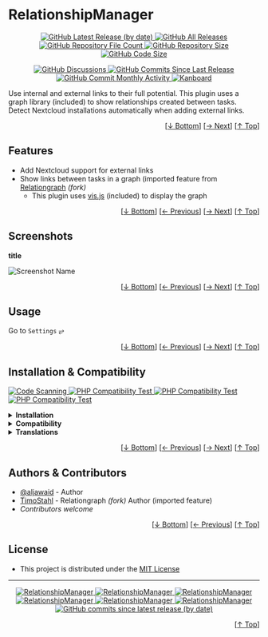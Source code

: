 <h1 name="user-content-readme-top">RelationshipManager</h1>
<p align="center">
    <a href="https://github.com/aljawaid/RelationshipManager/releases">
        <img src="https://img.shields.io/github/v/release/aljawaid/RelationshipManager?style=for-the-badge&color=brightgreen" alt="GitHub Latest Release (by date)" title="GitHub Latest Release (by date)">
    </a>
    <a href="https://github.com/aljawaid/RelationshipManager/releases">
        <img src="https://img.shields.io/github/downloads/aljawaid/RelationshipManager/total?style=for-the-badge&color=orange" alt="GitHub All Releases" title="GitHub All Downloads">
    </a>
    <a href="https://github.com/aljawaid/RelationshipManager/releases">
        <img src="https://img.shields.io/github/directory-file-count/aljawaid/RelationshipManager?style=for-the-badge&color=orange" alt="GitHub Repository File Count" title="GitHub Repository File Count">
    </a>
    <a href="https://github.com/aljawaid/RelationshipManager/releases">
        <img src="https://img.shields.io/github/repo-size/aljawaid/RelationshipManager?style=for-the-badge&color=orange" alt="GitHub Repository Size" title="GitHub Repository Size">
    </a>
    <a href="https://github.com/aljawaid/RelationshipManager/releases">
        <img src="https://img.shields.io/github/languages/code-size/aljawaid/RelationshipManager?style=for-the-badge&color=orange" alt="GitHub Code Size" title="GitHub Code Size">
    </a>
</p>
<p align="center">
    <a href="https://github.com/aljawaid/RelationshipManager/discussions">
        <img src="https://img.shields.io/github/discussions/aljawaid/RelationshipManager?style=for-the-badge&color=blue" alt="GitHub Discussions" title="Read Discussions">
    </a>
    <a href="https://github.com/aljawaid/RelationshipManager/compare">
        <img src="https://img.shields.io/github/commits-since/aljawaid/RelationshipManager/latest?include_prereleases&style=for-the-badge&color=blue" alt="GitHub Commits Since Last Release" title="GitHub Commits Since Last Release">
    </a>
    <a href="https://github.com/aljawaid/RelationshipManager/compare">
        <img src="https://img.shields.io/github/commit-activity/m/aljawaid/RelationshipManager?style=for-the-badge&color=blue" alt="GitHub Commit Monthly Activity" title="GitHub Commit Monthly Activity">
    </a>
    <a href="https://github.com/kanboard/kanboard" title="Kanboard - Kanban Project Management Software">
        <img src="https://img.shields.io/badge/Plugin%20for-kanboard-D40000?style=for-the-badge&labelColor=000000" alt="Kanboard">
    </a>
</p>

Use internal and external links to their full potential. This plugin uses a graph library (included) to show relationships created between tasks. Detect Nextcloud installations automatically when adding external links.

<p align="right">[<a href="#user-content-readme-bottom">&#8595; Bottom</a>] [<a href="#screenshots">&#8594; Next</a>] [<a href="#user-content-readme-top">&#8593; Top</a>]</p>

## Features

- Add Nextcloud support for external links
- Show links between tasks in a graph (imported feature from [Relationgraph](https://github.com/TimoStahl/kanboard_plugin_relationgraph) _(fork)_
  - This plugin uses [vis.js](https://github.com/almende/vis "A dynamic, browser-based visualization library") (included) to display the graph

<p align="right">[<a href="#user-content-readme-bottom">&#8595; Bottom</a>] [<a href="#features">&#8592; Previous</a>] [<a href="#usage">&#8594; Next</a>] [<a href="#user-content-readme-top">&#8593; Top</a>]</p>

## Screenshots

**title**  

![Screenshot Name](../master/Screenshots/screenshot-name.png "Read Screenshot Name")

<p align="right">[<a href="#user-content-readme-bottom">&#8595; Bottom</a>] [<a href="#features">&#8592; Previous</a>] [<a href="#installation--compatibility">&#8594; Next</a>] [<a href="#user-content-readme-top">&#8593; Top</a>]</p>

## Usage

Go to `Settings` &#10562;

<p align="right">[<a href="#user-content-readme-bottom">&#8595; Bottom</a>] [<a href="#screenshots">&#8592; Previous</a>] [<a href="#authors--contributors">&#8594; Next</a>] [<a href="#user-content-readme-top">&#8593; Top</a>]</p>

## Installation & Compatibility

<p align="left">
    <a href="https://github.com/aljawaid/RelationshipManager/actions/workflows/linter.yml">
        <img src="https://github.com/aljawaid/RelationshipManager/actions/workflows/linter.yml/badge.svg?branch=master&event=push" alt="Code Scanning" title="View Test">
    </a>
    <a href="https://github.com/aljawaid/RelationshipManager/actions/workflows/php-compatibility-7.4.yaml">
        <img src="https://github.com/aljawaid/RelationshipManager/actions/workflows/php-compatibility-7.4.yaml/badge.svg?branch=master&event=push" alt="PHP Compatibility Test" title="View Test">
    </a>
    <a href="https://github.com/aljawaid/RelationshipManager/actions/workflows/php-compatibility-8.0.yaml">
        <img src="https://github.com/aljawaid/RelationshipManager/actions/workflows/php-compatibility-8.0.yaml/badge.svg?branch=master&event=push" alt="PHP Compatibility Test" title="View Test">
    </a>
    <a href="https://github.com/aljawaid/RelationshipManager/actions/workflows/php-compatibility-8.2.yaml">
        <img src="https://github.com/aljawaid/RelationshipManager/actions/workflows/php-compatibility-8.2.yaml/badge.svg?branch=master&event=push" alt="PHP Compatibility Test" title="View Test">
    </a>
</p>

<details>
    <summary><strong>Installation</strong></summary>

- Install via the **[Kanboard](https://github.com/kanboard/kanboard "Kanboard - Kanban Project Management Software") Plugin Directory** or see [INSTALL.md](../master/INSTALL.md)
- Read the full [**Changelog**](../master/changelog.md "See changes") to see the latest updates

</details>
<details>
    <summary><strong>Compatibility</strong></summary>

- Requires [Kanboard](https://github.com/kanboard/kanboard "Kanboard - Kanban Project Management Software") ≥`1.2.20`
- **Other Plugins & Action Plugins**
  - _No known issues_
- **Core Files & Templates**
  - _No template overrides_
  - _No database changes_

</details>
<details>
    <summary><strong>Translations</strong></summary>

- _Starter template available_

</details>

<p align="right">[<a href="#user-content-readme-bottom">&#8595; Bottom</a>] [<a href="#usage">&#8592; Previous</a>] [<a href="#license">&#8594; Next</a>] [<a href="#user-content-readme-top">&#8593; Top</a>]</p>

## Authors & Contributors

- [@aljawaid](https://github.com/aljawaid) - Author
- [TimoStahl](https://github.com/TimoStahl/kanboard_plugin_relationgraph) - Relationgraph _(fork)_ Author (imported feature)
- _Contributors welcome_

<p align="right">[<a href="#user-content-readme-bottom">&#8595; Bottom</a>] [<a href="#installation--compatibility">&#8592; Previous</a>] [<a href="#user-content-readme-top">&#8593; Top</a>]</p>

## License

- This project is distributed under the [MIT License](../master/LICENSE "Read The MIT license")

---

<p align="center">
    <a href="https://github.com/aljawaid/RelationshipManager/stargazers" title="View Stargazers">
        <img src="https://img.shields.io/github/stars/aljawaid/RelationshipManager?logo=github&style=flat-square" alt="RelationshipManager">
    </a>
    <a href="https://github.com/aljawaid/RelationshipManager/forks" title="See Forks">
        <img src="https://img.shields.io/github/forks/aljawaid/RelationshipManager?logo=github&style=flat-square" alt="RelationshipManager">
    </a>
    <a href="https://github.com/aljawaid/RelationshipManager/blob/master/LICENSE" title="Read License">
        <img src="https://img.shields.io/github/license/aljawaid/RelationshipManager?style=flat-square" alt="RelationshipManager">
    </a>
    <a href="https://github.com/aljawaid/RelationshipManager/issues" title="Open Issues">
        <img src="https://img.shields.io/github/issues-raw/aljawaid/RelationshipManager?style=flat-square" alt="RelationshipManager">
    </a>
    <a href="https://github.com/aljawaid/RelationshipManager/issues?q=is%3Aissue+is%3Aclosed" title="Closed Issues">
        <img src="https://img.shields.io/github/issues-closed/aljawaid/RelationshipManager?style=flat-square" alt="RelationshipManager">
    </a>
    <a href="https://github.com/aljawaid/RelationshipManager/discussions" title="Read Discussions">
        <img src="https://img.shields.io/github/discussions/aljawaid/RelationshipManager?style=flat-square" alt="RelationshipManager">
    </a>
    <a href="https://github.com/aljawaid/RelationshipManager/compare/" title="Latest Commits">
        <img alt="GitHub commits since latest release (by date)" src="https://img.shields.io/github/commits-since/aljawaid/RelationshipManager/latest?style=flat-square">
    </a>
</p>
<a name="user-content-readme-bottom"></a>
<p align="right">[<a href="#user-content-readme-top">&#8593; Top</a>]</p>

